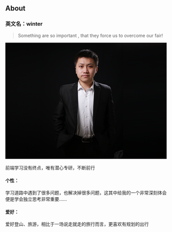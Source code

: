 ## About

### 英文名：winter
> Something are so important , that they force us to overcome our fair!

![这是我的个人照](amWiki/images/git_me.jpg)

前端学习没有终点，唯有潜心专研，不断前行

#### 个性：
学习道路中遇到了很多问题，也解决掉很多问题，这其中给我的一个非常深刻体会便是学会独立思考非常重要......
#### 爱好：
爱好登山、旅游，相比于一场说走就走的旅行而言，更喜欢有规划的出行
